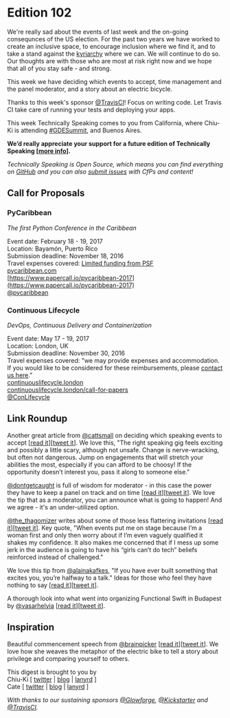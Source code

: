 # Edition 102

We're really sad about the events of last week and the on-going consequnces of the US election. For the past two years we have worked to create an inclusive space, to encourage inclusion where we find it, and to take a stand against the [kyriarchy](https://en.wikipedia.org/wiki/Kyriarchy) where we can. We will continue to do so. Our thoughts are with those who are most at risk right now and we hope that all of you stay safe - and strong.

This week we have deciding which events to accept, time management and the panel moderator, and a story about an electric bicycle.

Thanks to this week's sponsor [@TravisCI](http://twitter.com/travisci)! Focus on writing code. Let Travis CI take care of running your tests and deploying your apps.

This week Technically Speaking comes to you from California, where Chiu-Ki is attending [#GDESummit](https://twitter.com/search?f=tweets&q=%23GDESummit%20from%3Achiuki%20since%3A2016-11-12%20until%3A2016-11-16), and Buenos Aires.

**We’d really appreciate your support for a future edition of Technically Speaking [[more info](http://www.techspeak.email/sponsorship/)].**  

*Technically Speaking is Open Source, which means you can find everything on [GitHub](https://github.com/catehstn/technically-speaking/) and you can also [submit issues](https://github.com/catehstn/technically-speaking/issues/new) with CfPs and content!*  

## Call for Proposals

### PyCaribbean
*The first Python Conference in the Caribbean*

Event date: February 18 - 19, 2017  
Location: Bayamón, Puerto Rico  
Submission deadline: November 18, 2016  
Travel expenses covered: [Limited funding from PSF](https://twitter.com/PyCaribbean/status/795408922232455168)  
[pycaribbean.com](http://pycaribbean.com/)  
[https://www.papercall.io/pycaribbean-2017](https://www.papercall.io/pycaribbean-2017)  
[@pycaribbean](https://twitter.com/pycaribbean)


### Continuous Lifecycle

*DevOps, Continuous Delivery and Containerization*

Event date: May 17 - 19, 2017  
Location: London, UK  
Submission deadline: November 30, 2016  
Travel expenses covered: "we may provide expenses and accommodation. If you would like to be considered for these reimbursements, please [contact us here](mailto:continuouslifecycle@sitpub.com?subject=Expenses)."  
[continuouslifecycle.london](http://continuouslifecycle.london/)  
[continuouslifecycle.london/call-for-papers](http://continuouslifecycle.london/call-for-papers/)  
[@ConLifecycle](https://twitter.com/ConLifecycle)


## Link Roundup

Another great article from [@cattsmall](http://twitter.com/cattsmall) on deciding which speaking events to accept [[read it](http://cattsmall.com/advice/2016/11/07/become-public-speaker-7.html)][[tweet it](https://twitter.com/home?status=How%20to%20become%20a%20public%20speaker%20in%201%20year%20%E2%80%93%20Step%207%3A%20Accept%20opportunities%20by%20%40cattsmall%20http%3A//cattsmall.com/advice/2016/11/07/become-public-speaker-7.html%20via%20%40techspeakdigest)]. We love this, "The right speaking gig feels exciting and possibly a little scary, although not unsafe. Change is nerve-wracking, but often not dangerous. Jump on engagements that will stretch your abilities the most, especially if you can afford to be choosy! If the opportunity doesn’t interest you, pass it along to someone else."

[@dontgetcaught](http://twitter.com/dontgetcaught) is full of wisdom for moderator - in this case the power they have to keep a panel on track and on time [[read it](http://www.moderatingpanels.com/2016/06/the-one-muscle-you-need-to-exercise-to.html)][[tweet it](https://twitter.com/home?status=Moderating%20Panels%20by%20%40dontgetcaught%20http%3A//www.moderatingpanels.com/2016/06/the-one-muscle-you-need-to-exercise-to.html%20via%20%40techspeakdigest)]. We love the tip that as a moderator, you can announce what is going to happen! And we agree - it's an under-utilized option.

[@the_thagomizer](https://twitter.com/the_thagomizer/status/765250367466704896) writes about some of those less flattering invitations [[read it](http://www.thagomizer.com/blog/2016/08/12/diversity-is-not-a-checkbox.html)][[tweet it](https://twitter.com/home?status=Diversity%20is%20not%20a%20check%20box%20by%20%40the_thagomizer%20http%3A//www.thagomizer.com/blog/2016/08/12/diversity-is-not-a-checkbox.html%20via%20%40techspeakdigest)]. Key quote, "When events put me on stage because I’m a woman first and only then worry about if I’m even vaguely qualified it shakes my confidence. It also makes me concerned that if I mess up some jerk in the audience is going to have his “girls can’t do tech” beliefs reinforced instead of challenged."

We love this tip from [@alainakafkes](http://twitter.com/alainakafkes), "If you have ever built something that excites you, you’re halfway to a talk." Ideas for those who feel they have nothing to say [[read it](https://medium.com/real-solutions-artificial-intelligence/tech-talks-what-to-say-when-you-have-nothing-to-say-4d833f81636c#.xp39zkflk)][[tweet it](https://twitter.com/home?status=Tech%20Talks%3A%20What%20to%20Say%20When%20You%20Have%20%22Nothing%20to%20Say%22%20by%20%40alainakafkes%20https%3A//medium.com/real-solutions-artificial-intelligence/tech-talks-what-to-say-when-you-have-nothing-to-say-4d833f81636c%20via%20%40techspeakdigest)].

A thorough look into what went into organizing Functional Swift in Budapest by [@vasarhelyia](http://twitter.com/vasarhelyia) [[read it](https://blog.alltheflow.com/organizing-functional-swift/)][[tweet it](https://twitter.com/home?status=Organizing%20Functional%20Swift%20'16%20by%20%40vasarhelyia%20https%3A//blog.alltheflow.com/organizing-functional-swift/%20via%20%40techspeakdigest)].

## Inspiration

Beautiful commencement speech from [@brainpicker](http://twitter.com/brainpicker) [[read it](https://www.brainpickings.org/2016/05/16/annenberg-commencement/)][[tweet it](https://twitter.com/home?status=On%20the%20Soul-Sustaining%20Necessity%20of%20Resisting%20Self-Comparison%20%26%20Fighting%20Cynicism%20%40brainpicker%20https%3A//www.brainpickings.org/2016/05/16/annenberg-commencement/%20via%20%40techspeakdigest)]. We love how she weaves the metaphor of the electric bike to tell a story about privilege and comparing yourself to others.


This digest is brought to you by  
Chiu-Ki [ [twitter](https://twitter.com/chiuki) | [blog](http://blog.sqisland.com/) | [lanyrd](http://lanyrd.com/profile/chiuki/) ]  
Cate [ [twitter](https://twitter.com/catehstn) | [blog](http://www.catehuston.com/blog/) | [lanyrd](http://lanyrd.com/profile/catehstn/) ]

*With thanks to our sustaining sponsors [@Glowforge](http://twitter.com/glowforge), [@Kickstarter](http://twitter.com/kickstarter) and [@TravisCI](http://twitter.com/travisci).*
